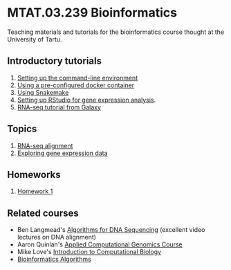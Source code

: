 # MTAT.03.239 Bioinformatics
Teaching materials and tutorials for the bioinformatics course thought at the University of Tartu.

## Introductory tutorials

 1. [Setting up the command-line environment](https://github.com/kauralasoo/MTAT.03.239_Bioinformatics/blob/master/Software_setup.md)
 2. [Using a pre-configured docker container](https://github.com/kauralasoo/MTAT.03.239_Bioinformatics/blob/master/Pre-configured_docker_container.md)
 3. [Using Snakemake](https://github.com/kauralasoo/MTAT.03.239_Bioinformatics/blob/master/Snakemake_tutorial.md)
 4. [Setting up RStudio for gene expression analysis](https://github.com/kauralasoo/MTAT.03.239_Bioinformatics/blob/master/gene_expression/Gene_expression_environment.md).
 5. [RNA-seq tutorial from Galaxy](https://galaxyproject.org/tutorials/rb_rnaseq/)

## Topics

 1. [RNA-seq alignment](https://github.com/kauralasoo/MTAT.03.239_Bioinformatics/blob/master/RNA-seq_alignment.md)
 2. [Exploring gene expression data](https://github.com/kauralasoo/MTAT.03.239_Bioinformatics/blob/master/gene_expression/Exploring_gene_expression.md)

## Homeworks

 1. [Homework 1](https://github.com/kauralasoo/MTAT.03.239_Bioinformatics/blob/master/homeworks/HW1.md)

## Related courses

 - Ben Langmead's [Algorithms for DNA Sequencing](https://www.youtube.com/playlist?list=PL2mpR0RYFQsBiCWVJSvVAO3OJ2t7DzoHA) (excellent video lectures on DNA alignment)
 - Aaron Quinlan's [Applied Computational Genomics Course](https://github.com/quinlan-lab/applied-computational-genomics)
 - Mike Love's [Introduction to Computational Biology](https://biodatascience.github.io/compbio/)
 - [Bioinformatics Algorithms](http://bioinformaticsalgorithms.com/index.htm)


<!--stackedit_data:
eyJoaXN0b3J5IjpbMTk1NTI0MjkyMl19
-->